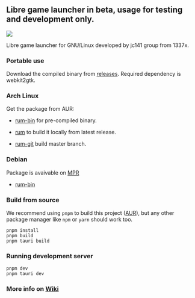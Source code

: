 <h2>Libre game launcher in beta, usage for testing and development only.</h2>

<img src="https://i.postimg.cc/7Ppyhq83/yes.png">

Libre game launcher for GNU/Linux developed by jc141 group from 1337x. 

### Portable use

Download the compiled binary from [releases](https://github.com/jc141x/rum/releases). Required dependency is webkit2gtk.

### Arch Linux

Get the package from AUR:

* [rum-bin](https://aur.archlinux.org/packages/rum-bin/) for pre-compiled binary.

* [rum](https://aur.archlinux.org/packages/rum/) to build it locally from latest release.

* [rum-git](https://aur.archlinux.org/packages/rum-git/) build master branch.

### Debian

Package is avaivable on [MPR](https://makedeb.hunterwittenborn.com/mpr/using-the-mpr/installing-packages/) 

* [rum-bin](https://mpr.hunterwittenborn.com/packages/rum-bin)

### Build from source

We recommend using `pnpm` to build this project ([AUR](https://aur.archlinux.org/packages/pnpm/)), but any other
package manager like `npm` or `yarn` should work too.

```
pnpm install
pnpm build
pnpm tauri build
```

### Running development server

```
pnpm dev
pnpm tauri dev
```

### More info on [Wiki]([https://github.com/jc141x/rum/wiki)
